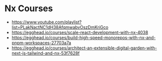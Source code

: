 # Nx Courses

- https://www.youtube.com/playlist?list=PLakNactNC1dH38AfqmwabvOszDmKriGco
- https://egghead.io/courses/scale-react-development-with-nx-4038
- https://egghead.io/courses/build-high-speed-monorepos-with-nx-and-pnpm-workspaces-27703a7a
- https://egghead.io/courses/architect-an-extensible-digital-garden-with-next-js-tailwind-and-nx-53f7628f
